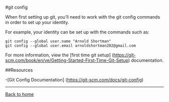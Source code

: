 #git config

When first setting up git, you'll need to work with the git config commands in order to set up your identity.

For example, your identity can be set up with the commands such as:

```
git config --global user.name "Arnold Shortman"
git config --global user.email arnoldshortman202@gmail.com
```

For more information, view the [first time git setup] (https://git-scm.com/book/en/ve/Getting-Started-First-Time-Git-Setup) documentation.

##Resources

-[Git Config Documentation] (https://git-scm.com/docs/git-config)

---

[Back to home](../README.md)
